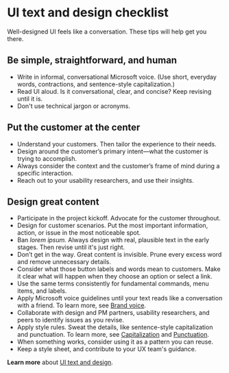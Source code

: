 # UI text and design checklist

Well-designed UI feels like a conversation. These tips will help get you there. 

## **Be simple, straightforward, and human**

  - Write
    in informal, conversational Microsoft voice. (Use short, everyday
    words, contractions, and sentence-style capitalization.) 
  - Read UI aloud. Is it conversational, clear, and concise? Keep revising until it is.
  - Don't use technical jargon or acronyms.

## **Put the customer at the center**

  - Understand your customers. Then tailor the experience to their needs. 
  - Design around the customer’s primary intent—what the customer is trying to accomplish.
  - Always consider the context and the customer’s frame of mind during a specific interaction.
  - Reach out to your usability researchers, and use their insights.

## **Design great content**

  - Participate in the project kickoff. Advocate for the customer throughout.
  - Design for customer scenarios. Put the most important information, action, or issue in the most noticeable spot. 
  - Ban *lorem ipsum.* Always design with real, plausible text in the early stages. Then revise until it's just right.
  - Don’t get in the way. Great content is invisible. Prune every excess word and remove unnecessary details.
  - Consider what those button labels and words mean to customers. Make it clear what will happen when they choose an option or select a link. 
  - Use the same terms consistently for fundamental commands, menu items, and labels. 
  - Apply Microsoft voice guidelines until your text reads like a conversation with a friend. To learn more, see [Brand voice](/style-guide/brand-voice-above-all-simple-human).
  - Collaborate with design and PM partners, usability researchers, and peers to identify issues as you revise. 
  - Apply style rules. Sweat the details, like sentence-style capitalization and punctuation. To learn more, see [Capitalization](https://worldready.cloudapp.net/Styleguide/Read?id=2700&topicid=28261) and [Punctuation](/style-guide/punctuation/).
  - When something works, consider using it as a pattern you can reuse.
  - Keep a style sheet, and contribute to your UX team's guidance. 

**Learn more**  about [UI text and design](/style-guide/ui-text-content-design).
